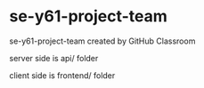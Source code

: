 # se-y61-project-team

se-y61-project-team created by GitHub Classroom

server side is api/ folder

client side is frontend/ folder
